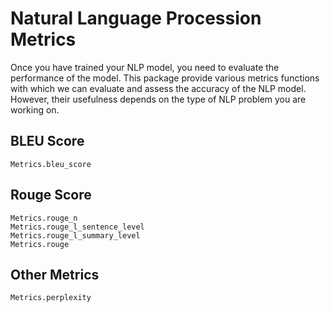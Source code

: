 # Natural Language Procession Metrics

Once you have trained your NLP model, you need to evaluate the performance of the model. This package provide various metrics functions with which we can evaluate and assess the accuracy of the NLP model. However, their usefulness depends on the type of NLP problem you are working on.

## BLEU Score

```@docs
Metrics.bleu_score
```

## Rouge Score

```@docs
Metrics.rouge_n
Metrics.rouge_l_sentence_level
Metrics.rouge_l_summary_level
Metrics.rouge
```

## Other Metrics

```@docs
Metrics.perplexity
```
